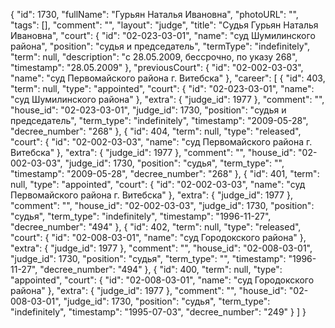 {
    "id": 1730,
    "fullName": "Гурьян Наталья Ивановна",
    "photoURL": "",
    "tags": [],
    "comment": "",
    "layout": "judge",
    "title": "Судья Гурьян Наталья Ивановна",
    "court": {
        "id": "02-023-03-01",
        "name": "суд Шумилинского района",
        "position": "судья и председатель",
        "termType": "indefinitely",
        "term": null,
        "description": "c 28.05.2009, бессрочно, по указу 268",
        "timestamp": "28.05.2009"
    },
    "previousCourt": {
        "id": "02-002-03-03",
        "name": "суд Первомайского района г. Витебска"
    },
    "career": [
        {
            "id": 403,
            "term": null,
            "type": "appointed",
            "court": {
                "id": "02-023-03-01",
                "name": "суд Шумилинского района"
            },
            "extra": {
                "judge_id": 1977
            },
            "comment": "",
            "house_id": "02-023-03-01",
            "judge_id": 1730,
            "position": "судья и председатель",
            "term_type": "indefinitely",
            "timestamp": "2009-05-28",
            "decree_number": "268"
        },
        {
            "id": 404,
            "term": null,
            "type": "released",
            "court": {
                "id": "02-002-03-03",
                "name": "суд Первомайского района г. Витебска"
            },
            "extra": {
                "judge_id": 1977
            },
            "comment": "",
            "house_id": "02-002-03-03",
            "judge_id": 1730,
            "position": "судья",
            "term_type": "",
            "timestamp": "2009-05-28",
            "decree_number": "268"
        },
        {
            "id": 401,
            "term": null,
            "type": "appointed",
            "court": {
                "id": "02-002-03-03",
                "name": "суд Первомайского района г. Витебска"
            },
            "extra": {
                "judge_id": 1977
            },
            "comment": "",
            "house_id": "02-002-03-03",
            "judge_id": 1730,
            "position": "судья",
            "term_type": "indefinitely",
            "timestamp": "1996-11-27",
            "decree_number": "494"
        },
        {
            "id": 402,
            "term": null,
            "type": "released",
            "court": {
                "id": "02-008-03-01",
                "name": "суд Городокского района"
            },
            "extra": {
                "judge_id": 1977
            },
            "comment": "",
            "house_id": "02-008-03-01",
            "judge_id": 1730,
            "position": "судья",
            "term_type": "",
            "timestamp": "1996-11-27",
            "decree_number": "494"
        },
        {
            "id": 400,
            "term": null,
            "type": "appointed",
            "court": {
                "id": "02-008-03-01",
                "name": "суд Городокского района"
            },
            "extra": {
                "judge_id": 1977
            },
            "comment": "",
            "house_id": "02-008-03-01",
            "judge_id": 1730,
            "position": "судья",
            "term_type": "indefinitely",
            "timestamp": "1995-07-03",
            "decree_number": "249"
        }
    ]
}